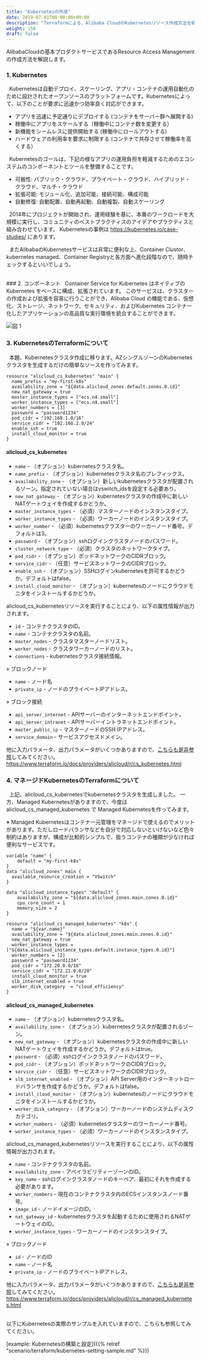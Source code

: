 ```yaml
---
title: "Kubernetesの作成"
date: 2019-07-01T00:00:00+09:00
description: "Terraformによる、Alibaba CloudのKubernetesリソース作成方法を紹介します。"
weight: 150
draft: false
---
```


AlibabaCloudの基本プロダクトサービスであるResource Access Managementの作成方法を解説します。

### 1. Kubernetes
&nbsp; Kubernetesは自動デプロイ、スケーリング、アプリ・コンテナの運用自動化のために設計されたオープンソースのプラットフォームです。Kubernetesによって、以下のことが要求に迅速かつ効率良く対応ができます。

* アプリを迅速に予定通りにデプロイする (コンテナをサーバー群へ展開する)
* 稼働中にアプリをスケールする（稼働中にコンテナ数を変更する）
* 新機能をシームレスに提供開始する (稼働中にロールアウトする)
* ハードウェアの利用率を要求に制限する (コンテナで共存させて稼働率を高くする）

&nbsp; Kubernetesのゴールは、下記の様なアプリの運用負担を軽減するためのエコシステムのコンポーネントとツールを整備することです。

* 可搬性: パブリック・クラウド、プライベート・クラウド、ハイブリッド・クラウド、マルチ・クラウド
* 拡張可能: モジュール化、追加可能、接続可能、構成可能
* 自動修復: 自動配置、自動再起動、自動複製、自動スケーリング

&nbsp; 2014年にプロジェクトが開始され、運用経験を基に、本番のワークロードを大規模に実行し、コミュニティのベストプラクティスのアイデアやプラクティスと組み合わせています。 Kubernetesの事例は https://kubernetes.io/case-studies/ にあります。

&nbsp; またAlibabaのKubernetesサービスは非常に便利な上、Container Clustor、kubernetes managed、Container Registryと各方面へ進化段階なので、随時チェックするといいでしょう。


<br>
### 2. コンポーネント
&nbsp; Container Service for Kubernetes はネイティブの Kubernetes をベースに構成、拡張されています。 このサービスは、クラスターの作成および拡張を容易に行うことができ、Alibaba Cloud の機能である、仮想化、ストレージ、ネットワーク、セキュリティ、およびKubernetes コンテナー化したアプリケーションの高品質な実行環境を統合することができます。

![図 1](/help/image/16.1.png)


### 3. KubernetesのTerraformについて
&nbsp; 本題、Kubernetesクラスタ作成に移ります。AZシングルゾーンのKubernetesクラスタを生成するだけの簡単なソースを作ってみます。

```
resource "alicloud_cs_kubernetes" "main" {
  name_prefix = "my-first-k8s"
  availability_zone = "${data.alicloud_zones.default.zones.0.id}"
  new_nat_gateway = true
  master_instance_types = ["ecs.n4.small"]
  worker_instance_types = ["ecs.n4.small"]
  worker_numbers = [3]
  password = "password1234"
  pod_cidr = "192.168.1.0/16"
  service_cidr = "192.168.2.0/24"
  enable_ssh = true
  install_cloud_monitor = true
}
```

#### **alicloud_cs_kubernetes**

* `name` - （オプション）kubernetesクラスタ名。
* `name_prefix` - （オプション）kubernetesクラスタ名のプレフィックス。
* `availability_zone` - （オプション）新しいkubernetesクラスタが配置されるゾーン。指定されていない場合はvswitch_idsを設定する必要あり。
* `new_nat_gateway` - （オプション）kubernetesクラスタの作成中に新しいNATゲートウェイを作成するかどうか。
* `master_instance_types` - （必須）マスターノードのインスタンスタイプ。
* `worker_instance_types` - （必須）ワーカーノードのインスタンスタイプ。
* `worker_number` - （必須）kubernetesクラスターのワーカーノード番号。デフォルトは3。
* `password` - （オプション）sshログインクラスタノードのパスワード。
* `cluster_network_type` - （必須）クラスタのネットワークタイプ。
* `pod_cidr` - （オプション）ポッドネットワークのCIDRブロック。
* `service_cidr` - （任意）サービスネットワークのCIDRブロック。
* `enable_ssh` - （オプション）SSHログインkubernetesを許可するかどうか。デフォルトはfalse。
* `install_cloud_monitor` - （オプション）kubernetesのノードにクラウドモニタをインストールするかどうか。

alicloud_cs_kubernetesリソースを実行することにより、以下の属性情報が出力されます。

* `id` - コンテナクラスタのID。
* `name` - コンテナクラスタの名前。
* `master_nodes` - クラスタマスターノードリスト。
* `worker_nodes` - クラスタワーカーノードのリスト。
* `connections` - kubernetesクラスタ接続情報。

» ブロックノード

* `name` - ノード名
* `private_ip` - ノードのプライベートIPアドレス。

» ブロック接続

* `api_server_internet` - APIサーバーのインターネットエンドポイント。
* `api_server_intranet` - APIサーバーイントラネットエンドポイント。
* `master_public_ip` - マスターノードのSSH IPアドレス。
* `service_domain` - サービスアクセスドメイン。



他に入力パラメータ、出力パラメータがいくつかありますので、[こちらも是非参照](https://www.terraform.io/docs/providers/alicloud/r/cs_kubernetes.html)してみてください。
https://www.terraform.io/docs/providers/alicloud/r/cs_kubernetes.html

### 4. マネージドKubernetesのTerraformについて
&nbsp; 上記、alicloud_cs_kubernetesでkubernetesクラスタを生成しました。
一方、Managed Kubernetesがありますので、今度はalicloud_cs_managed_kubernetes で Managed Kubernetesを作ってみます。

※ Managed Kubernetesはコンテナ一元管理をマネージドで使えるのでメリットがあります。ただしロードバランサなどを自分で対応しないといけないなど色々制約はありますが、構成が比較的シンプルで、扱うコンテナの種類が少なければ便利なサービスです。

```
variable "name" {
    default = "my-first-k8s"
}
data "alicloud_zones" main {
  available_resource_creation = "VSwitch"
}

data "alicloud_instance_types" "default" {
    availability_zone = "${data.alicloud_zones.main.zones.0.id}"
    cpu_core_count = 1
    memory_size = 2
}

resource "alicloud_cs_managed_kubernetes" "k8s" {
  name = "${var.name}"
  availability_zone = "${data.alicloud_zones.main.zones.0.id}"
  new_nat_gateway = true
  worker_instance_types = ["${data.alicloud_instance_types.default.instance_types.0.id}"]
  worker_numbers = [2]
  password = "password1234"
  pod_cidr = "172.20.0.0/16"
  service_cidr = "172.21.0.0/20"
  install_cloud_monitor = true
  slb_internet_enabled = true
  worker_disk_category  = "cloud_efficiency"
}
```

#### **alicloud_cs_managed_kubernetes**

* `name` - （オプション）kubernetesクラスタ名。
* `availability_zone` - （オプション）kubernetesクラスタが配置されるゾーン。
* `new_nat_gateway` - （オプション）kubernetesクラスタの作成中に新しいNATゲートウェイを作成するかどうか。デフォルトはtrue。
* `password` - （必須）sshログインクラスタノードのパスワード。
* `pod_cidr` - （オプション）ポッドネットワークのCIDRブロック。
* `service_cidr` - （任意）サービスネットワークのCIDRブロック。
* `slb_internet_enabled` - （オプション）API Server用のインターネットロードバランサを作成するかどうか。デフォルトはfalse。
* `install_cloud_monitor` - （オプション）kubernetesのノードにクラウドモニタをインストールするかどうか。
* `worker_disk_category` - （オプション）ワーカーノードのシステムディスクカテゴリ。
* `worker_numbers` - （必須）kubernetesクラスターのワーカーノード番号。
* `worker_instance_types` - （必須）ワーカーノードのインスタンスタイプ。

alicloud_cs_managed_kubernetesリソースを実行することにより、以下の属性情報が出力されます。

* `name` - コンテナクラスタの名前。
* `availability_zone` - アベイラビリティーゾーンのID。
* `key_name` - sshログインクラスタノードのキーペア、最初にそれを作成する必要があります。
* `worker_numbers` - 現在のコンテナクラスタ内のECSインスタンスノード番号。
* `image_id` - ノードイメージのID。
* `nat_gateway_id` - kubernetesクラスタを起動するために使用されるNATゲートウェイのID。
* `worker_instance_types` - ワーカーノードのインスタンスタイプ。

» ブロックノード

* `id` - ノードのID
* `name` - ノード名
* `private_ip` - ノードのプライベートIPアドレス。


他に入力パラメータ、出力パラメータがいくつかありますので、[こちらも是非参照](https://www.terraform.io/docs/providers/alicloud/r/cs_managed_kubernetes.html)してみてください。
https://www.terraform.io/docs/providers/alicloud/r/cs_managed_kubernetes.html


<br>
以下にKubernetesの実際のサンプルを入れていますので、こちらも参照してみてください。

[example: Kubernetesの構築と設定]({{% relref "scenario/terraform/kubernetes-setting-sample.md" %}})







